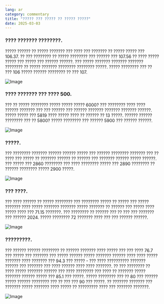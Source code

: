 ```yaml
---
lang: ar
category: commentary
title: "????? ??? ????? ?? ????? ?????"
date: 2025-03-03
---
```


### ???? ??????? ????????.

????? ?????? ?? ????? ??????? ??? ???? ??? ??????? ?? ????? ????? ??? 106.37. ?? ??? ???????? ?? ????? ???????? ??? ?????? ??? 107.56 ?? ???? ????? ????? ??? ????? ??? ?????? ??????. ??? ????? ??????? ??????? ??????? ???????? ?? ????? ??????? ???????? ???????? ?????. ????? ???????? ??? ?? ??? 106 ????? ?????? ???????? ?? ??? 107.

![Image](https://markleighedu.github.io/img/Mar-2025/03-Mar-2025/usdindex.jpg)

### ???? ??????? ??? ???? 500.

??? ?? ????? ???????? ????? ????? ????? 6000? ??? ???????? ???? ???? ?????? ??????? ??? ??? ?????? ??? ?????? ??????? ??????? ??????? ??????. ????? ????? ??? 5819 ???? ????? ???? ?? ?????? ?? 13 ?????. ?????? ?????? ???????? ??? ?? 5800? ????? ???????? ??? ?????? 5900 ??? ?????? ??????.  

![Image](https://markleighedu.github.io/img/Mar-2025/03-Mar-2025/sp500.jpg)

### ?????.

??? ???????? ??????? ?????? ?????? ????? ??? ?????? ???????? ??????? ??? ?? ???? ??? ????? ?? ??????? ?????? ?? ?????? ??? ??????? ?????? ????? ??????. ??? ????? ??? 2860 ???????? ??? ???? ???????? ????? ??? 2890 ???????? ?? ?????? ???????? ????? 2900 ?????.

![Image](https://markleighedu.github.io/img/Mar-2025/03-Mar-2025/gold.jpg)

### ??? ????.

??? ???? ?????? ?? ????? ???????? ??? ???????? ????? ?? ????? ??? ????? ??????? ???? ????? ??????? ??????? ????? ??????? ?? ?????? ??? ????? ???? ????? ???? ??? 71.15 ???????. ??? ???????? ?? ?????? ??? ?? ??? ??? ??????? ??? ?????? 2024. ????? ???????? 72 ??????? ???? ??? ??? ?????? ??????.

![Image](https://markleighedu.github.io/img/Mar-2025/03-Mar-2025/brentoil.jpg)

### ?????????.

??? ?????? ?????? ???????? ?? ?????? ??????? ???? ????? ??? ??? ???? 76.7 ??? ????? ??? ??????? ??? ????? ?????? ????? ??????? ?????? ???? ???? ????? ??????? ???? ??????? ??? 94.3 ??? ????? - ??? ???? ?????????? ??????? ?????? ??? ??????? ??? ???? ?????? ???? ???? ???????. ?? ??? ???????? ?? ???? ????? ??????? ?????? ??? ???? ???????? ??? ???? ?? ??????? ????? ??????? ?????? ????? ??? 85.1 ??? ?????. ????? ???????? ??? ?? 80 ??? ?????? ????? ?????? ???????? ??? ?? ??? ??? 90 ??? ?????. ?? ??????? ??????? ??? ??????? ????? ??????? ???? ????? ?? ????????? ???? ??? ??????? ???????. 

![Image](https://markleighedu.github.io/img/Mar-2025/03-Mar-2025/bitcoin.jpg)


